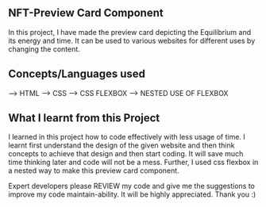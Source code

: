 ## NFT-Preview Card Component 

In this project, I have made the preview card depicting the Equilibrium and its energy and time. It can be used to various websites for different uses by changing the content. 

## Concepts/Languages used 
--> HTML
--> CSS
--> CSS FLEXBOX 
--> NESTED USE OF FLEXBOX 

## What I learnt from this Project 

I learned in this project how to code effectively with less usage of time. I learnt first understand the design of the given website and then think concepts to achieve that design and then start coding. It will save much time thinking later and code will not be a mess. Further, I used css flexbox in a nested way to make this preview card component. 

Expert developers please REVIEW my code and give me the suggestions to improve my code maintain-ability. It will be highly appreciated. Thank you :)
